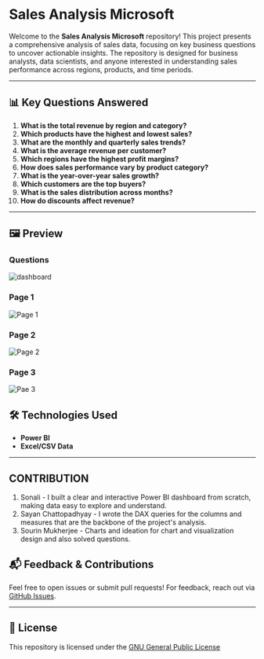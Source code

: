 # Sales Analysis Microsoft

Welcome to the **Sales Analysis Microsoft** repository! This project presents a comprehensive analysis of sales data, focusing on key business questions to uncover actionable insights. The repository is designed for business analysts, data scientists, and anyone interested in understanding sales performance across regions, products, and time periods.

---

## 📊 Key Questions Answered

1. **What is the total revenue by region and category?**
2. **Which products have the highest and lowest sales?**
3. **What are the monthly and quarterly sales trends?**
4. **What is the average revenue per customer?**
5. **Which regions have the highest profit margins?**
6. **How does sales performance vary by product category?**
7. **What is the year-over-year sales growth?**
8. **Which customers are the top buyers?**
9. **What is the sales distribution across months?**
10. **How do discounts affect revenue?**

---

## 🖼️ Preview

### Questions
<img src="https://res.cloudinary.com/dcs2ww2g5/image/upload/v1755152494/Screenshot_2025-08-14_110510_fv5tow.png" alt="dashboard">

### Page 1
<img src="https://res.cloudinary.com/dcs2ww2g5/image/upload/v1755152494/Screenshot_2025-08-14_110403_a5z153.png" alt="Page 1">


### Page 2
<img src="https://res.cloudinary.com/dcs2ww2g5/image/upload/v1755152494/Screenshot_2025-08-14_110433_w19fwp.png" alt="Page 2">

### Page 3
<img src="https://res.cloudinary.com/dcs2ww2g5/image/upload/v1755152494/Screenshot_2025-08-14_110453_xhpdf4.png" alt="Pae 3">

## 🛠️ Technologies Used

- **Power BI**
- **Excel/CSV Data**

---

## CONTRIBUTION
1. Sonali - I built a clear and interactive Power BI dashboard from scratch, making data easy to explore and understand.
2. Sayan Chattopadhyay - I wrote the DAX queries for the columns and measures that are the backbone of the project's analysis.
3. Sourin Mukherjee - Charts and ideation for chart and visualization design and also solved questions.

## 📬 Feedback & Contributions

Feel free to open issues or submit pull requests! For feedback, reach out via [GitHub Issues](https://github.com/i-am-faith/Sales-Analysis-Microsoft/issues).

---

## 📃 License

This repository is licensed under the <a href="https://www.gnu.org/licenses/gpl-3.0.en.html">GNU General Public License</a>
